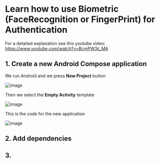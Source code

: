 # Learn how to use Biometric (FaceRecognition or FingerPrint) for Authentication

For a detailed explanation see this youtube video: https://www.youtube.com/watch?v=BcmPW3ji_MA

## 1. Create a new Android Compose application

We run Android and we press **New Project** button 

![image](https://github.com/luiscoco/Android_Kotlin_lesson5_BiometricAuthentication/assets/32194879/c8b1427b-541f-41e8-ae8d-a3563682c9fa)

Then we select the **Empty Activity** template

![image](https://github.com/luiscoco/Android_Kotlin_lesson5_BiometricAuthentication/assets/32194879/32f7e67d-6398-47a5-8a2a-b2547227a0be)

This is the code for the new application

![image](https://github.com/luiscoco/Android_Kotlin_lesson5_BiometricAuthentication/assets/32194879/cd0a2d13-8f1a-44fc-be26-f6bfa0d40bd5)

## 2. Add dependencies



## 3. 
